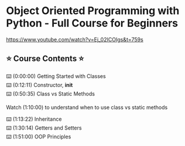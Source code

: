 # Object Oriented Programming with Python - Full Course for Beginners

https://www.youtube.com/watch?v=Ej_02ICOIgs&t=759s
## ⭐️ Course Contents ⭐️
⌨️ (0:00:00) Getting Started with Classes<br />
⌨️ (0:12:11) Constructor, __init__<br />
⌨️ (0:50:35) Class vs Static Methods<br />

Watch (1:10:00) to understand when to use class vs static methods <br />

⌨️ (1:13:22) Inheritance<br />
⌨️ (1:30:14) Getters and Setters<br />
⌨️ (1:51:00) OOP Principles<br />
